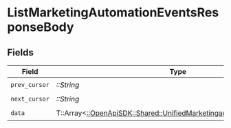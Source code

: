 # ListMarketingAutomationEventsResponseBody


## Fields

| Field                                                                                                                                 | Type                                                                                                                                  | Required                                                                                                                              | Description                                                                                                                           |
| ------------------------------------------------------------------------------------------------------------------------------------- | ------------------------------------------------------------------------------------------------------------------------------------- | ------------------------------------------------------------------------------------------------------------------------------------- | ------------------------------------------------------------------------------------------------------------------------------------- |
| `prev_cursor`                                                                                                                         | *::String*                                                                                                                            | :heavy_check_mark:                                                                                                                    | N/A                                                                                                                                   |
| `next_cursor`                                                                                                                         | *::String*                                                                                                                            | :heavy_check_mark:                                                                                                                    | N/A                                                                                                                                   |
| `data`                                                                                                                                | T::Array<[::OpenApiSDK::Shared::UnifiedMarketingautomationEventOutput](../../models/shared/unifiedmarketingautomationeventoutput.md)> | :heavy_check_mark:                                                                                                                    | N/A                                                                                                                                   |
